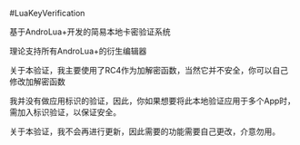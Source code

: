 #LuaKeyVerification

基于AndroLua+开发的简易本地卡密验证系统

理论支持所有AndroLua+的衍生编辑器

关于本验证，我主要使用了RC4作为加解密函数，当然它并不安全，你可以自己修改加解密函数

我并没有做应用标识的验证，因此，你如果想要将此本地验证应用于多个App时，需加入标识验证，以保证安全。

关于本验证，我不会再进行更新，因此需要的功能需要自己更改，介意勿用。
